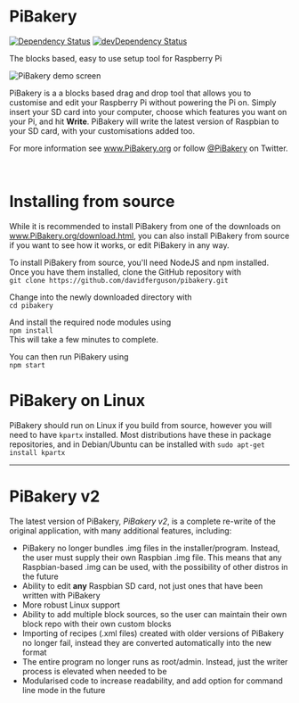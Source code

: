 # PiBakery

[![Dependency Status](https://img.shields.io/david/davidferguson/pibakery.svg?maxAge=2592000)](https://david-dm.org/davidferguson/pibakery)
[![devDependency Status](https://img.shields.io/david/dev/davidferguson/pibakery.svg?maxAge=2592000)](https://david-dm.org/davidferguson/pibakery)

The blocks based, easy to use setup tool for Raspberry Pi

![PiBakery demo screen](http://pibakery.org/img/blocks-on-workspace.png#2)

PiBakery is a a blocks based drag and drop tool that allows you to customise and edit your Raspberry Pi without powering the Pi on. Simply insert your SD card into your computer, choose which features you want on your Pi, and hit **Write**. PiBakery will write the latest version of Raspbian to your SD card, with your customisations added too.

For more information see www.PiBakery.org or follow [@PiBakery](http://twitter.com/PiBakery) on Twitter.

</br>

# Installing from source

While it is recommended to install PiBakery from one of the downloads on www.PiBakery.org/download.html, you can also install PiBakery from source if you want to see how it works, or edit PiBakery in any way.

To install PiBakery from source, you'll need NodeJS and npm installed. Once you have them installed, clone the GitHub repository with
</br>
`git clone https://github.com/davidferguson/pibakery.git`

Change into the newly downloaded directory with
</br>
`cd pibakery`

And install the required node modules using
</br>
`npm install`
</br>
This will take a few minutes to complete.

You can then run PiBakery using
</br>
`npm start`

# PiBakery on Linux
PiBakery should run on Linux if you build from source, however you will need to have `kpartx` installed. Most distributions have these in package repositories, and in Debian/Ubuntu can be installed with
`sudo apt-get install kpartx`

----

# PiBakery v2
The latest version of PiBakery, *PiBakery v2*, is a complete re-write of the original application, with many additional features, including:

- PiBakery no longer bundles .img files in the installer/program. Instead, the user must supply their own Raspbian .img file. This means that any Raspbian-based .img can be used, with the possibility of other distros in the future
- Ability to edit **any** Raspbian SD card, not just ones that have been written with PiBakery
- More robust Linux support
- Ability to add multiple block sources, so the user can maintain their own block repo with their own custom blocks
- Importing of recipes (.xml files) created with older versions of PiBakery no longer fail, instead they are converted automatically into the new format
- The entire program no longer runs as root/admin. Instead, just the writer process is elevated when needed to be
- Modularised code to increase readability, and add option for command line mode in the future
